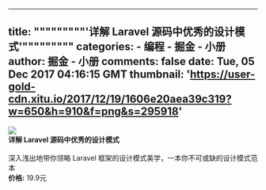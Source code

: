 
---
title: """""""""'详解 Laravel 源码中优秀的设计模式'"""""""""
categories: 
    - 编程
    - 掘金 - 小册
author: 掘金 - 小册
comments: false
date: Tue, 05 Dec 2017 04:16:15 GMT
thumbnail: 'https://user-gold-cdn.xitu.io/2017/12/19/1606e20aea39c319?w=650&h=910&f=png&s=295918'
---

<div>   
<img src="https://user-gold-cdn.xitu.io/2017/12/19/1606e20aea39c319?w=650&h=910&f=png&s=295918" referrerpolicy="no-referrer"><br>
            <strong>详解 Laravel 源码中优秀的设计模式</strong><br><br>
            深入浅出地带你领略 Laravel 框架的设计模式美学，一本你不可或缺的设计模式范本<br>
            <strong>价格:</strong> 19.9元
          
</div>
            